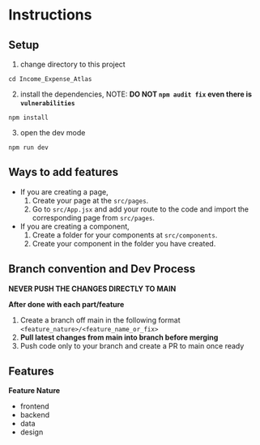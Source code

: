 # Instructions

## Setup
1. change directory to this project
```
cd Income_Expense_Atlas
```
2. install the dependencies, NOTE: **DO NOT `npm audit fix` even there is `vulnerabilities`** 
```
npm install
```
3. open the dev mode
```
npm run dev
```

## Ways to add features
- If you are creating a page, 
    1. Create your page at the `src/pages`.
    2. Go to `src/App.jsx` and add your route to the code and import the corresponding page from `src/pages`.
- If you are creating a component,
    1. Create a folder for your components at `src/components`.
    2. Create your component in the folder you have created.

## Branch convention and Dev Process
**NEVER PUSH THE CHANGES DIRECTLY TO MAIN**

**After done with each part/feature**
1. Create a branch off main in the following format `<feature_nature>/<feature_name_or_fix>`
2. **Pull latest changes from main into branch before merging**
3. Push code only to your branch and create a PR to main once ready

## Features
**Feature Nature**
- frontend
- backend
- data
- design
